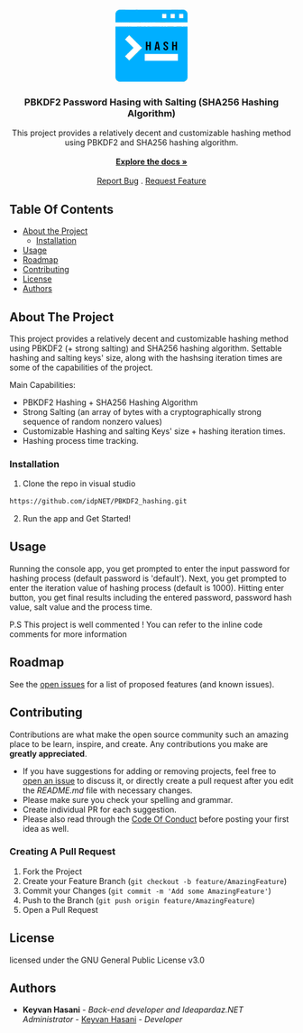 <br/>
<p align="center">
  <a href="https://github.com/idpNET/PBKDF2_hashing">
    <img src="Resources/logo.png" alt="Logo" width="128" height="128">
  </a>

  <h3 align="center">PBKDF2 Password Hasing with Salting (SHA256 Hashing Algorithm)</h3>

  <p align="center">
    This project provides a relatively decent and customizable hashing method using PBKDF2 and SHA256 hashing algorithm.
    <br/>
    <br/>
    <a href="https://github.com/idpNET/PBKDF2_hashing"><strong>Explore the docs »</strong></a>
    <br/>
    <br/>
    <a href="https://github.com/idpNET/PBKDF2_hashing/issues">Report Bug</a>
    .
    <a href="https://github.com/idpNET/PBKDF2_hashing/issues">Request Feature</a>
  </p>
</p>

## Table Of Contents

* [About the Project](#about-the-project)
  * [Installation](#installation)
* [Usage](#usage)
* [Roadmap](#roadmap)
* [Contributing](#contributing)
* [License](#license)
* [Authors](#authors)

## About The Project

This project provides a relatively decent and customizable hashing method using PBKDF2 (+ strong salting) and SHA256 hashing algorithm. Settable hashing and salting keys' size, along with the hashsing iteration times are some of the capabilities of the project.  

Main Capabilities:

* PBKDF2 Hashing + SHA256 Hashing Algorithm
* Strong Salting (an array of bytes with a cryptographically strong sequence of random nonzero values)
* Customizable Hashing and salting Keys' size + hashing iteration times.
* Hashing process time tracking.

### Installation

1. Clone the repo in visual studio
```sh
https://github.com/idpNET/PBKDF2_hashing.git
```
2. Run the app and Get Started!

## Usage

Running the console app, you get prompted to enter the input password for hashing process (default password is 'default'). Next, you get prompted to enter the iteration value of hashing process (default is 1000). Hitting enter button, you get final results including the entered password, password hash value, salt value and the process time.

P.S This project is well commented ! You can refer to the inline code comments for more information

## Roadmap

See the [open issues](https://github.com/idpNET/secure-facial-recognition-security-system-using-emguCV/issues) for a list of proposed features (and known issues).

## Contributing

Contributions are what make the open source community such an amazing place to be learn, inspire, and create. Any contributions you make are **greatly appreciated**.
* If you have suggestions for adding or removing projects, feel free to [open an issue](https://github.com/idpNET/secure-facial-recognition-security-system-using-emguCV/issues/new) to discuss it, or directly create a pull request after you edit the *README.md* file with necessary changes.
* Please make sure you check your spelling and grammar.
* Create individual PR for each suggestion.
* Please also read through the [Code Of Conduct](https://github.com/idpNET/secure-facial-recognition-security-system-using-emguCV/blob/main/CODE_OF_CONDUCT.md) before posting your first idea as well.

### Creating A Pull Request

1. Fork the Project
2. Create your Feature Branch (`git checkout -b feature/AmazingFeature`)
3. Commit your Changes (`git commit -m 'Add some AmazingFeature'`)
4. Push to the Branch (`git push origin feature/AmazingFeature`)
5. Open a Pull Request

## License

 licensed under the GNU General Public License v3.0

## Authors

* **Keyvan Hasani** - *Back-end developer and Ideapardaz.NET Administrator* - [Keyvan Hasani](https://github.com/idpNET) - *Developer*

